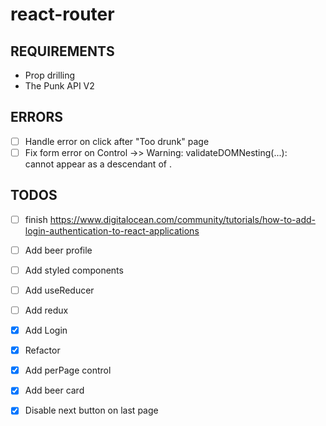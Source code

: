 # react-router

## REQUIREMENTS
- Prop drilling
- The Punk API V2


## ERRORS
- [ ] Handle error on click after "Too drunk" page
- [ ] Fix form error on Control ->> Warning: validateDOMNesting(...): <form> cannot appear as a descendant of <form>.

## TODOS

- [ ] finish https://www.digitalocean.com/community/tutorials/how-to-add-login-authentication-to-react-applications
- [ ] Add beer profile
- [ ] Add styled components
- [ ] Add useReducer
- [ ] Add redux 

- [x] Add Login
- [x] Refactor 
- [x] Add perPage control 
- [x] Add beer card
- [x] Disable next button on last page

